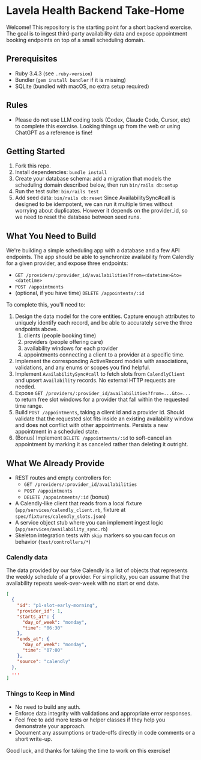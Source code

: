 # Lavela Health Backend Take-Home

Welcome! This repository is the starting point for a short backend exercise. The goal is to ingest third-party availability data and expose appointment booking endpoints on top of a small scheduling domain.

## Prerequisites

- Ruby 3.4.3 (see `.ruby-version`)
- Bundler (`gem install bundler` if it is missing)
- SQLite (bundled with macOS, no extra setup required)

## Rules
- Please do not use LLM coding tools (Codex, Claude Code, Cursor, etc) to complete this exercise. Looking things up from the web or using ChatGPT as a reference is fine!

## Getting Started

1. Fork this repo.
2. Install dependencies: `bundle install`
3. Create your database schema: add a migration that models the scheduling domain described below, then run `bin/rails db:setup`
4. Run the test suite: `bin/rails test`
5. Add seed data: `bin/rails db:reset`
   Since AvailabilitySync#call is designed to be idempotent, we can run it multiple times without worrying about duplicates. However it depends on the provider_id, so we need to reset the database between seed runs.

## What You Need to Build

We're building a simple scheduling app with a database and a few API endpoints. The app should be able to synchronize availability from Calendly for a given provider,
and expose three endpoints:
* `GET /providers/:provider_id/availabilities?from=<datetime>&to=<datetime>`
* `POST /appointments`
* (optional, if you have time) `DELETE /appointents/:id`

To complete this, you'll need to:

1. Design the data model for the core entities. Capture enough attributes to uniquely identify each record, and be able to accurately serve the three endpoints above.
    1. clients (people booking time)
    2. providers (people offering care)
    3. availability windows for each provider
    4. appointments connecting a client to a provider at a specific time.
2. Implement the corresponding ActiveRecord models with associations, validations, and any enums or scopes you find helpful.
3. Implement `AvailabilitySync#call` to fetch slots from `CalendlyClient` and upsert `Availability` records. No external HTTP requests are needed.
4. Expose `GET /providers/:provider_id/availabilities?from=...&to=...` to return free slot windows for a provider that fall within the requested time range.
5. Build `POST /appointments`, taking a client id and a provider id. Should validate that the requested slot fits inside an existing availability window and does not conflict with other appointments. Persists a new appointment in a scheduled state.
6. (Bonus) Implement `DELETE /appointments/:id` to soft-cancel an appointment by marking it as canceled rather than deleting it outright.

## What We Already Provide

- REST routes and empty controllers for:
  - `GET /providers/:provider_id/availabilities`
  - `POST /appointments`
  - `DELETE /appointments/:id` (bonus)
- A Calendly-like client that reads from a local fixture (`app/services/calendly_client.rb`, fixture at `spec/fixtures/calendly_slots.json`)
- A service object stub where you can implement ingest logic (`app/services/availability_sync.rb`)
- Skeleton integration tests with `skip` markers so you can focus on behavior (`test/controllers/*`)


### Calendly data

The data provided by our fake Calendly is a list of objects that represents the weekly schedule of a provider. For simplicity, you can assume that the availability repeats week-over-week with no start or end date.
```json
[
  {
    "id": "p1-slot-early-morning",
    "provider_id": 1,
    "starts_at": {
      "day_of_week": "monday",
      "time": "06:30"
    },
    "ends_at": {
      "day_of_week": "monday",
      "time": "07:00"
    },
    "source": "calendly"
  },
  ...
]
```


### Things to Keep in Mind

- No need to build any auth.
- Enforce data integrity with validations and appropriate error responses.
- Feel free to add more tests or helper classes if they help you demonstrate your approach.
- Document any assumptions or trade-offs directly in code comments or a short write-up.

Good luck, and thanks for taking the time to work on this exercise!
